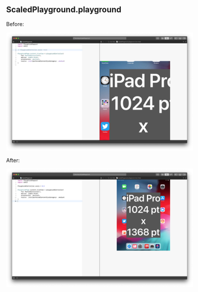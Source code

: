 ## ScaledPlayground.playground

Before:

![Trait-Based View Scale 1.0](/ScaledPlayground.playground/before.png)

After:

![Trait-Based View Scale 0.5](/ScaledPlayground.playground/after.png)